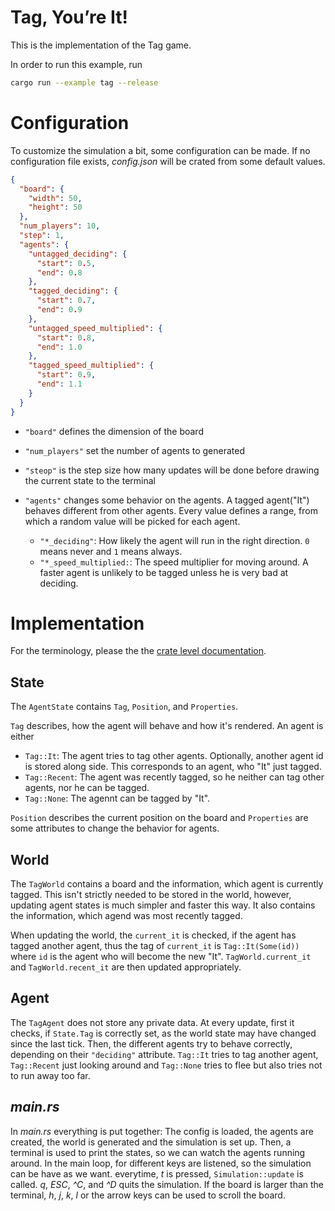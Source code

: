 Tag, You’re It!
===============

This is the implementation of the Tag game.

In order to run this example, run

```sh
cargo run --example tag --release
```

Configuration
=============

To customize the simulation a bit, some configuration can be made. If no configuration file exists, *config.json* will be crated from some default
values. 

```json
{
  "board": {
    "width": 50,
    "height": 50
  },
  "num_players": 10,
  "step": 1,
  "agents": {
    "untagged_deciding": {
      "start": 0.5,
      "end": 0.8
    },
    "tagged_deciding": {
      "start": 0.7,
      "end": 0.9
    },
    "untagged_speed_multiplied": {
      "start": 0.8,
      "end": 1.0
    },
    "tagged_speed_multiplied": {
      "start": 0.9,
      "end": 1.1
    }
  }
}
```

- `"board"` defines the dimension of the board
- `"num_players"` set the number of agents to generated
- `"steop"` is the step size how many updates will be done before drawing
  the current state to the terminal
- `"agents"` changes some behavior on the agents. A tagged agent("It") behaves
  different from other agents. Every value defines a range, from which a random
  value will be picked for each agent.

  - `"*_deciding"`: How likely the agent will run in the right direction. `0` means never and `1` means always.
  - `"*_speed_multiplied:`: The speed multiplier for moving around. A faster agent is unlikely to be tagged unless he is very bad at deciding.


Implementation
==============

For the terminology, please the the [crate level documentation](https://github.com/TimDiekmann/TagGame).

State
-----

The `AgentState` contains `Tag`, `Position`, and `Properties`. 

`Tag` describes, how the agent will behave and
how it's rendered. An agent is either

- `Tag::It`: The agent tries to tag other agents. Optionally, another agent id is stored along side. This corresponds to an agent, who "It" just tagged.
- `Tag::Recent`: The agent was recently tagged, so he neither can tag other agents, nor he can be tagged.
- `Tag::None`: The agennt can be tagged by "It".

`Position` describes the current position on the board and `Properties` are some attributes to change the behavior for agents.

World
-----

The `TagWorld` contains a board and the information, which agent is currently tagged. This isn't strictly needed to be stored in the world, however, updating
agent states is much simpler and faster this way. It also contains the information, which agend was most recently tagged.

When updating the world, the `current_it` is checked, if the agent has tagged another agent, thus the tag of `current_it` is `Tag::It(Some(id))` where `id` is the
agent who will become the new "It". `TagWorld.current_it` and `TagWorld.recent_it` are then updated appropriately.

Agent
-----

The `TagAgent` does not store any private data. At every update, first it checks, if `State.Tag` is correctly set, as the world state may have changed since the last tick.
Then, the different agents try to behave correctly, depending on their `"deciding"` attribute. `Tag::It` tries to tag another agent, `Tag::Recent` just looking around and 
`Tag::None` tries to flee but also tries not to run away too far.

*main.rs*
---------

In *main.rs* everything is put together: The config is loaded, the agents are created, the world is generated and the simulation is set up. Then, a terminal is used
to print the states, so we can watch the agents running around. In the main loop, for different keys are listened, so the simulation can be have as we want. everytime, *t* is pressed, `Simulation::update` is called. *q*,  *ESC*, *^C*, and *^D* quits the simulation. If the board is larger than the terminal, *h*, *j*, *k*, *l* or the arrow keys
can be used to scroll the board.
